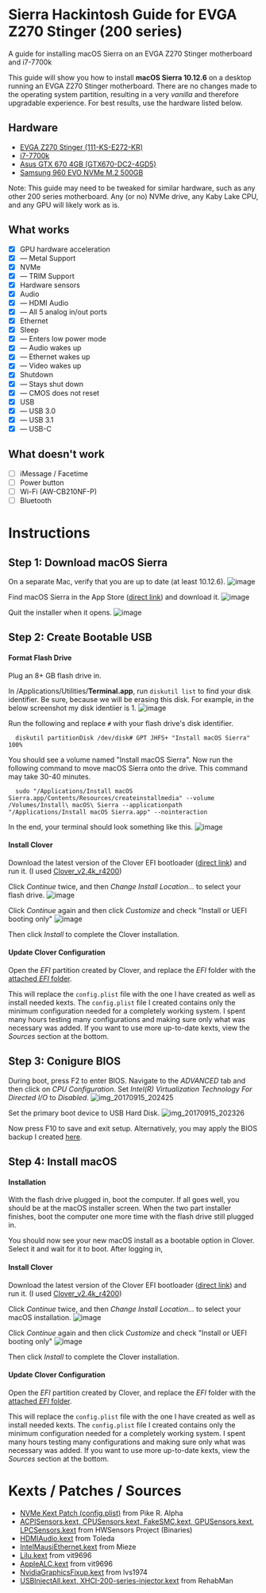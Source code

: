 # Sierra Hackintosh Guide for EVGA Z270 Stinger (200 series)
A guide for installing macOS Sierra on an EVGA Z270 Stinger motherboard and i7-7700k

This guide will show you how to install **macOS Sierra 10.12.6** on a desktop running an EVGA Z270 Stinger motherboard. There are no changes made to the operating system partition, resulting in a very *vanilla* and therefore upgradable experience. For best results, use the hardware listed below.

## Hardware
- [EVGA Z270 Stinger (111-KS-E272-KR)](https://www.evga.com/products/product.aspx?pn=111-KS-E272-KR)
- [i7-7700k](https://ark.intel.com/products/97129/Intel-Core-i7-7700K-Processor-8M-Cache-up-to-4_50-GHz)
- [Asus GTX 670 4GB (GTX670-DC2-4GD5)](https://www.asus.com/us/Graphics-Cards/GTX670DC24GD5/)
- [Samsung 960 EVO NVMe M.2 500GB](http://www.samsung.com/us/computing/memory-storage/solid-state-drives/ssd-960-evo-m-2-500gb-mz-v6e500bw/)

Note: This guide may need to be tweaked for similar hardware, such as any other 200 series motherboard. Any (or no) NVMe drive, any Kaby Lake CPU, and any GPU will likely work as is. 

## What works
- [x] GPU hardware acceleration
- [x] — Metal Support
- [x] NVMe
- [x] — TRIM Support
- [x] Hardware sensors
- [x] Audio
- [x] — HDMI Audio
- [x] — All 5 analog in/out ports
- [x] Ethernet
- [x] Sleep
- [x] — Enters low power mode
- [x] — Audio wakes up
- [x] — Ethernet wakes up
- [x] — Video wakes up
- [x] Shutdown
- [x] — Stays shut down
- [x] — CMOS does not reset
- [x] USB
- [x] — USB 3.0
- [x] — USB 3.1
- [x] — USB-C

## What doesn't work
- [ ] iMessage / Facetime
- [ ] Power button
- [ ] Wi-Fi (AW-CB210NF-P)
- [ ] Bluetooth

# Instructions
## Step 1: Download macOS Sierra
On a separate Mac, verify that you are up to date (at least 10.12.6).
![image](https://user-images.githubusercontent.com/1683528/30447848-073ba4b8-9942-11e7-962b-83fb0e4cc110.png)

Find macOS Sierra in the App Store ([direct link](https://itunes.apple.com/us/app/macos-sierra/id1127487414?mt=12)) and download it.
![image](https://user-images.githubusercontent.com/1683528/30448242-1410d7b6-9943-11e7-875b-3b3e924c92b6.png)

Quit the installer when it opens.
![image](https://user-images.githubusercontent.com/1683528/30448617-e57ac384-9943-11e7-9a3d-c2027b2b7caf.png)

## Step 2: Create Bootable USB
#### Format Flash Drive
Plug an 8+ GB flash drive in.

In /Applications/Utilities/**Terminal.app**, run `diskutil list` to find your disk identifier. Be sure, because we will be erasing this disk. For example, in the below screenshot my disk identiier is 1. 
![image](https://user-images.githubusercontent.com/1683528/30508728-5764503c-9a52-11e7-9c21-f96aaaf9b0d4.png)

Run the following and replace `#` with your flash drive's disk identifier.
```
  diskutil partitionDisk /dev/disk# GPT JHFS+ "Install macOS Sierra" 100%
```
You should see a volume named "Install macOS Sierra". Now run the following command to move macOS Sierra onto the drive. This command may take 30-40 minutes.
```
  sudo "/Applications/Install macOS Sierra.app/Contents/Resources/createinstallmedia" --volume /Volumes/Install\ macOS\ Sierra --applicationpath "/Applications/Install macOS Sierra.app" --nointeraction
```

In the end, your terminal should look something like this.
![image](https://user-images.githubusercontent.com/1683528/30508742-c1a8beb0-9a52-11e7-8de6-5d37886ba0d4.png)


#### Install Clover
Download the latest version of the Clover EFI bootloader ([direct link](https://sourceforge.net/projects/cloverefiboot/files/latest/download?source=files)) and run it. (I used [Clover_v2.4k_r4200](https://sourceforge.net/projects/cloverefiboot/files/Installer/Clover_v2.4k_r4200.zip/download))

Click *Continue* twice, and then *Change Install Location...* to select your flash drive.
![image](https://user-images.githubusercontent.com/1683528/30508752-04d93520-9a53-11e7-8003-2316e5a1b725.png)

Click *Continue* again and then click *Customize* and check "Install or UEFI booting only"
![image](https://user-images.githubusercontent.com/1683528/30450149-d7581b9c-9945-11e7-8549-76febcebe104.png)

Then click *Install* to complete the Clover installation.

#### Update Clover Configuration
Open the *EFI* partition created by Clover, and replace the *EFI* folder with the [attached *EFI* folder](https://github.com/uPaymeiFixit/evga-z270-stinger-hackintosh-guide/releases/download/v0.0.1/EFI.zip).

This will replace the `config.plist` file with the one I have created as well as install needed kexts. The `config.plist` file I created contains only the minimum configuration needed for a completely working system. I spent many hours testing many configurations and making sure only what was necessary was added. If you want to use more up-to-date kexts, view the *Sources* section at the bottom.

## Step 3: Conigure BIOS
During boot, press F2 to enter BIOS. Navigate to the *ADVANCED* tab and then click on *CPU Configuration*. Set *Intel(R) Virtualization Technology For Directed I/O* to *Disabled*. 
![img_20170915_202425](https://user-images.githubusercontent.com/1683528/30518388-896d9f0e-9b31-11e7-9eed-8c92ac6e1fff.jpg)

Set the primary boot device to USB Hard Disk.
![img_20170915_202326](https://user-images.githubusercontent.com/1683528/30518394-a139cee6-9b31-11e7-9d8b-956b71c48f40.jpg)

Now press F10 to save and exit setup. Alternatively, you may apply the BIOS backup I created [here]().

## Step 4: Install macOS
#### Installation
With the flash drive plugged in, boot the computer. If all goes well, you should be at the macOS installer screen. When the two part installer finishes, boot the computer one more time with the flash drive still plugged in. 

You should now see your new macOS install as a bootable option in Clover. Select it and wait for it to boot. After logging in, 

#### Install Clover
Download the latest version of the Clover EFI bootloader ([direct link](https://sourceforge.net/projects/cloverefiboot/files/latest/download?source=files)) and run it. (I used [Clover_v2.4k_r4200](https://sourceforge.net/projects/cloverefiboot/files/Installer/Clover_v2.4k_r4200.zip/download))

Click *Continue* twice, and then *Change Install Location...* to select your macOS installation.
![image](https://user-images.githubusercontent.com/1683528/30517483-b7328baa-9b15-11e7-967f-afe30857dfeb.png)

Click *Continue* again and then click *Customize* and check "Install or UEFI booting only"
![image](https://user-images.githubusercontent.com/1683528/30450149-d7581b9c-9945-11e7-8549-76febcebe104.png)

Then click *Install* to complete the Clover installation.

#### Update Clover Configuration
Open the *EFI* partition created by Clover, and replace the *EFI* folder with the [attached *EFI* folder](https://github.com/uPaymeiFixit/evga-z270-stinger-hackintosh-guide/releases/download/v0.0.1/EFI.zip).

This will replace the `config.plist` file with the one I have created as well as install needed kexts. The `config.plist` file I created contains only the minimum configuration needed for a completely working system. I spent many hours testing many configurations and making sure only what was necessary was added. If you want to use more up-to-date kexts, view the *Sources* section at the bottom.

# Kexts / Patches / Sources
- [NVMe Kext Patch (config.plist)](https://pikeralpha.wordpress.com/2016/06/27/nvmefamily-kext-bin-patch-data/comment-page-1/#comment-5855) from Pike R. Alpha
- [ACPISensors.kext, CPUSensors.kext, FakeSMC.kext, GPUSensors.kext, LPCSensors.kext](http://www.hwsensors.com/releases) from HWSensors Project (Binaries)
- [HDMIAudio.kext](https://github.com/toleda/audio_CloverHDMI) from Toleda
- [IntelMausiEthernet.kext](https://github.com/Mieze/IntelMausiEthernet) from Mieze
- [Lilu.kext](https://github.com/vit9696/Lilu) from vit9696
- [AppleALC.kext](https://github.com/vit9696/AppleALC/releases) from vit9696
- [NvidiaGraphicsFixup.kext](https://sourceforge.net/projects/nvidiagraphicsfixup/) from lvs1974
- [USBInjectAll.kext, XHCI-200-series-injector.kext](https://github.com/RehabMan/OS-X-USB-Inject-All) from RehabMan
